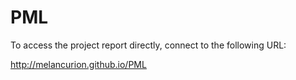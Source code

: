 # PML

To access the project report directly, connect to the following URL:

http://melancurion.github.io/PML
